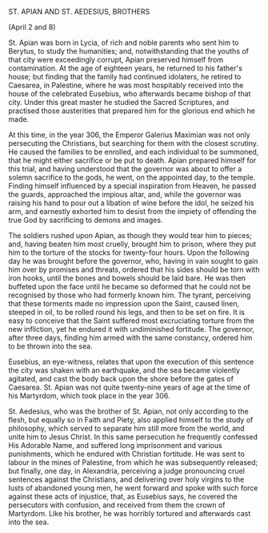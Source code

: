 
ST. APIAN AND ST. AEDESIUS, BROTHERS

(April 2 and 8)

St. Apian was born in Lycia, of rich and noble parents who sent him to Berytus, to study the humanities; and, notwithstanding that the youths of that city were exceedingly corrupt, Apian preserved himself from contamination. At the age of eighteen years, he returned to his father\'s house; but finding that the family had continued idolaters, he retired to Caesarea, in Palestine, where he was most hospitably received into the house of the celebrated Eusebius, who afterwards became bishop of that city. Under this great master he studied the Sacred Scriptures, and practised those austerities that prepared him for the glorious end which he made.

At this time, in the year 306, the Emperor Galerius Maximian was not only persecuting the Christians, but searching for them with the closest scrutiny. He caused the families to be enrolled, and each individual to be summoned, that he might either sacrifice or be put to death. Apian prepared himself for this trial, and having understood that the governor was about to offer a solemn sacrifice to the gods, he went, on the appointed day, to the temple. Finding himself influenced by a special inspiration from Heaven, he passed the guards, approached the impious altar, and, while the governor was raising his hand to pour out a libation of wine before the idol, he seized his arm, and earnestly exhorted him to desist from the impiety of offending the true God by sacrificing to demons and images.

The soldiers rushed upon Apian, as though they would tear him to pieces; and, having beaten him most cruelly, brought him to prison, where they put him to the torture of the stocks for twenty-four hours. Upon the following day he was brought before the governor, who, having in vain sought to gain him over by promises and threats, ordered that his sides should be torn with iron hooks, until the bones and bowels should be laid bare. He was then buffeted upon the face until he became so deformed that he could not be recognised by those who had formerly known him. The tyrant, perceiving that these torments made no impression upon the Saint, caused linen, steeped in oil, to be rolled round his legs, and then to be set on fire. It is easy to conceive that the Saint suffered most excruciating torture from the new infliction, yet he endured it with undiminished fortitude. The governor, after three days, finding him armed with the same constancy, ordered him to be thrown into the sea.

Eusebius, an eye-witness, relates that upon the execution of this sentence the city was shaken with an earthquake, and the sea became violently agitated, and cast the body back upon the shore before the gates of Caesarea. St. Apian was not quite twenty-nine years of age at the time of his Martyrdom, which took place in the year 306.

St. Aedesius, who was the brother of St. Apian, not only according to the flesh, but equally so in Faith and Piety, also applied himself to the study of philosophy, which served to separate him still more from the world, and unite him to Jesus Christ. In this same persecution he frequently confessed His Adorable Name, and suffered long imprisonment and various punishments, which he endured with Christian fortitude. He was sent to labour in the mines of Palestine, from which he was subsequently released; but finally, one day, in Alexandria, perceiving a judge pronouncing cruel sentences against the Christians, and delivering over holy virgins to the lusts of abandoned young men, he went forward and spoke with such force against these acts of injustice, that, as Eusebius says, he covered the persecutors with confusion, and received from them the crown of Martyrdom. Like his brother, he was horribly tortured and afterwards cast into the sea.


